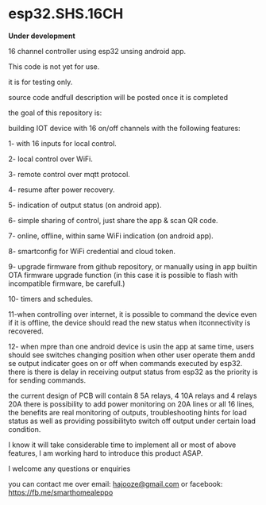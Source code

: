 # esp32.SHS.16CH
******Under development******

16 channel controller using esp32 unsing android app.

This code is not yet for use.

it is for testing only.

source code andfull description will be posted once it is completed

the goal of this repository is:

building IOT device with 16 on/off channels with the following features:

1- with 16 inputs for local control.

2- local control over WiFi.

3- remote control over mqtt protocol.

4- resume after power recovery.

5- indication of output status (on android app).

6- simple sharing of control, just share the app & scan QR code.

7- online, offline, within same WiFi indication (on android app).

8- smartconfig for WiFi credential and cloud token.

9- upgrade firmware from github repository, or manually using in app builtin OTA
   firmware upgrade function (in this case it is possible to flash with
   incompatible firmware, be carefull.)
  
10- timers and schedules.

11-when controlling over internet, it is possible to command the device even if it is offline, the device should read the new status when itconnectivity is recovered.

12- when mpre than one android device is usin the app at same time, users should see switches changing position when other user operate them andd se output indicater goes on or off when commands executed by esp32.
there is there is delay in receiving output status from esp32 as the priority is for sending commands.

the current design of PCB will contain 8 5A relays, 4 10A relays and 4 relays 20A
there is possibility to add power monitoring on 20A lines or all 16 lines, the benefits are real monitoring of outputs, troubleshooting hints for load status as well as providing possibilityto switch off output under certain load condition.

I know it will take considerable time to implement all or most of above features, I am working hard to introduce this product ASAP.


I welcome any questions or enquiries 

you can contact me over email: hajooze@gmail.com
or facebook: https://fb.me/smarthomealeppo 



